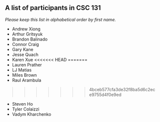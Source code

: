 A list of participants in CSC 131
---------------------------------

*Please keep this list in alphabetical order by first name.*

* Andrew Xiong
* Arthur Gritsyuk
* Brandon Balinado
* Connor Craig
* Gary Kane
* Jesse Quach
* Karen Xue
<<<<<<< HEAD
=======
* Lauren Prather
* LJ Matias
* Miles Brown
* Raul Arambula
>>>>>>> 4bceb577cfa3de32f8ba5d6c2ece9755d4f0e9ed
* Steven Ho
* Tyler Colaizzi
* Vadym Kharchenko

